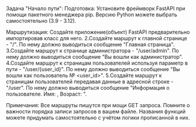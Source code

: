 Задача "Начало пути":
Подготовка:
Установите фреймворк FastAPI при помощи пакетного менеджера pip. Версию Python можете выбрать самостоятельно (3.9 - 3.12).

Маршрутизация:
Создайте приложение(объект) FastAPI предварительно импортировав класс для него.
2.Создайте маршрут к главной странице - "/". По нему должно выводиться сообщение "Главная страница".
3.Создайте маршрут к странице администратора - "/user/admin". По нему должно выводиться сообщение "Вы вошли как администратор".
4.Создайте маршрут к страницам пользователей используя параметр в пути - "/user/{user_id}". По нему должно выводиться сообщение "Вы вошли как пользователь № <user_id>".
5.Создайте маршрут к страницам пользователей передавая данные в адресной строке - "/user". По нему должно выводиться сообщение "Информация о пользователе. Имя: <username>, Возраст: <age>".

Примечания:
Все маршруты пишутся при мощи GET запроса.
Помните о важности порядка записи запросов в вашем файле.
Названия функций можете придумать самостоятельно с учётом логики прописанной в них.
